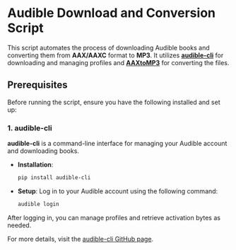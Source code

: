 # Audible Download and Conversion Script

This script automates the process of downloading Audible books and converting them from **AAX/AAXC** format to **MP3**. It utilizes **[audible-cli](https://github.com/mkb79/audible-cli)** for downloading and managing profiles and **[AAXtoMP3](https://github.com/josuebatista/AAXtoMP3)** for converting the files.

## Prerequisites

Before running the script, ensure you have the following installed and set up:

### 1. audible-cli
**audible-cli** is a command-line interface for managing your Audible account and downloading books.

- **Installation**:
  ```bash
  pip install audible-cli

- **Setup**: Log in to your Audible account using the following command:
  ```bash
  audible login

After logging in, you can manage profiles and retrieve activation bytes as needed.

For more details, visit the [audible-cli GitHub page](https://github.com/mkb79/audible-cli).
